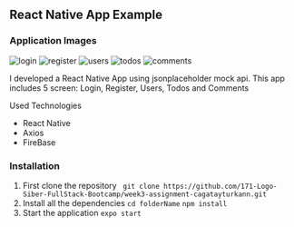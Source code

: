<h2>React Native App Example</h2>

<h3>Application Images</h3>
<img src="https://i.ibb.co/ZgJPM3C/login.jpg" alt="login" >
<img src="https://i.ibb.co/LvVdcwt/register.jpg" alt="register" >
<img src="https://i.ibb.co/wKxkTdW/users.jpg" alt="users" >
<img src="https://i.ibb.co/wLS9gQ7/todos.jpg" alt="todos" >
<img src="https://i.ibb.co/xGNLxJc/comments.jpg" alt="comments" >

<p>I developed a React Native App using jsonplaceholder mock api. This app includes 5 screen: Login, Register, Users, Todos and Comments</p>
<p>Used Technologies</p>
<ul>
<li>React Native</li>
<li>Axios</li>
<li>FireBase</li>
</ul>

<h3>Installation</h3>
<ol>
<li>First clone the repository
<code> git clone https://github.com/171-Logo-Siber-FullStack-Bootcamp/week3-assignment-cagatayturkann.git</code></li>
<li>Install all the dependencies
<code>cd folderName</code>
<code>npm install</code>
</li>
<li>Start the application
<code>expo start</code>
</li>
</ol>
